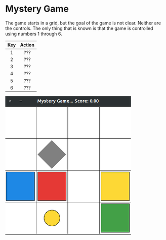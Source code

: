 # Mystery Game

The game starts in a grid, but the goal of the game is not clear.
Neither are the controls.
The only thing that is known is that the game is controlled using numbers 1 through 6.

| Key | Action |
|:---:|:------:|
| 1   | ???    |
| 2   | ???    |
| 3   | ???    |
| 4   | ???    |
| 5   | ???    |
| 6   | ???    |

![Mystery Game](imgs/game_3x3_init.png)
